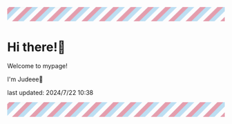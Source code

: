 <!-- Header image -->
<img src="./pokemon/pokemon_41.png" width="1000">

# Hi there!👋

Welcome to mypage!

I'm Judeee🐷

last updated: 2024/7/22 10:38

<!-- Footer image -->
<img src="./pokemon/pokemon_41.png" width="1000">
